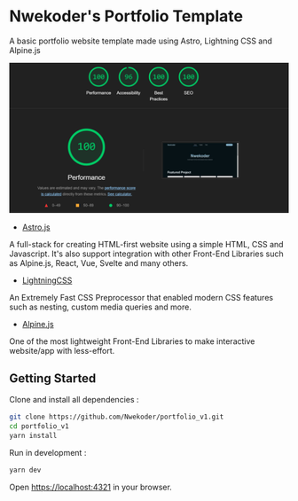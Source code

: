 # Nwekoder's Portfolio Template

A basic portfolio website template made using Astro, Lightning CSS and Alpine.js

![](https://raw.githubusercontent.com/Nwekoder/portfolio_v1/main/lighthouse-score.png)

    
- [Astro.js](https://astro.build)

A full-stack for creating HTML-first website using a simple HTML, CSS and Javascript. It's also support integration with other Front-End Libraries such as Alpine.js, React, Vue, Svelte and many others.

-   [LightningCSS](lightningcss.dev)

An Extremely Fast CSS Preprocessor that enabled modern CSS features such as nesting, custom media queries and more.

-   [Alpine.js](alpinejs.dev)

One of the most lightweight Front-End Libraries to make interactive website/app with less-effort.

## Getting Started

Clone and install all dependencies :

```bash
git clone https://github.com/Nwekoder/portfolio_v1.git
cd portfolio_v1
yarn install
```

Run in development :

```bash
yarn dev
```

Open [https://localhost:4321](https://localhost:4321) in your browser.
